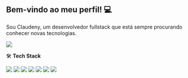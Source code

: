 ## Bem-vindo ao meu perfil! :computer:
Sou Claudeny, um desenvolvedor fullstack que está sempre procurando conhecer novas tecnologias.

<img src= https://static.wixstatic.com/media/01151f_46f79bda561542528507d736fc34b970~mv2.gif></img>

🛠  <b>Tech Stack</b> <br>

<img src= https://camo.githubusercontent.com/2fc774b6f44efd9ac27316c539e0e94f8e524f872dc5b1c3ef60266a598331bc/68747470733a2f2f696d672e736869656c64732e696f2f62616467652f2d4769742d3035313232413f7374796c653d666c6174266c6f676f3d676974></img>
<img src= https://camo.githubusercontent.com/2d0be73700880b244dd5e2969df41ff814bb8e829a6e1e9357abfa24d5569af5/68747470733a2f2f696d672e736869656c64732e696f2f62616467652f2d466c75747465722d3035313232413f7374796c653d666c6174266c6f676f3d666c7574746572266c6f676f436f6c6f723d303235363942></img>
<img src= https://camo.githubusercontent.com/663f114c3791808eca13e94f879cdc0536eab68782b815e10070e8f984fc51f6/68747470733a2f2f696d672e736869656c64732e696f2f62616467652f2d4a6176612d3035313232413f7374796c653d666c6174266c6f676f3d4a617661266c6f676f436f6c6f723d303037333936></img>
<img src= https://camo.githubusercontent.com/d3ef49456cceefc81b9bce37eeabd581b155c4d5d8295cf8141fb005614d0ae5/68747470733a2f2f696d672e736869656c64732e696f2f62616467652f2d53514c5365727665722d3035313232413f7374796c653d666c6174266c6f676f3d4d6963726f736f66742d53514c2d536572766572266c6f676f436f6c6f723d434332393237></img>
<img src= https://camo.githubusercontent.com/6e8ce928be6e5866e27140eb0bb25479b52137d75ee0196e7b67c91038a9abc3/68747470733a2f2f696d672e736869656c64732e696f2f62616467652f2d4a6176615363726970742d3035313232413f7374796c653d666c6174266c6f676f3d6a617661736372697074></img>
<img src= https://camo.githubusercontent.com/c8d13e1c596a6726b1da8475a9299fac133f95ef009083b48be01f975a44987e/68747470733a2f2f696d672e736869656c64732e696f2f62616467652f2d48544d4c2d3035313232413f7374796c653d666c6174266c6f676f3d48544d4c35></img>
<img src= https://camo.githubusercontent.com/d738d76484d50c8345c2d01e39364b707285bc7936140858e7909dfe6424efb2/68747470733a2f2f696d672e736869656c64732e696f2f62616467652f2d4353532d3035313232413f7374796c653d666c6174266c6f676f3d43535333266c6f676f436f6c6f723d313537324236></img>
